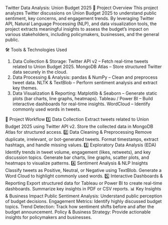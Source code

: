  Twitter Data Analysis: Union Budget 2025
📖 Project Overview
This project analyzes Twitter discussions on Union Budget 2025 to understand public sentiment, key concerns, and engagement trends. By leveraging Twitter API, Natural Language Processing (NLP), and data visualization tools, the project extracts meaningful insights to assess the budget’s impact on various stakeholders, including policymakers, businesses, and the general public.

🛠️ Tools & Technologies Used
1. Data Collection & Storage:
Twitter API v2 – Fetch real-time tweets related to Union Budget 2025.
MongoDB Atlas – Store structured Twitter data securely in the cloud.
2. Data Processing & Analysis:
pandas & NumPy – Clean and preprocess tweet data.
NLTK & TextBlob – Perform sentiment analysis and extract key themes.
3. Data Visualization & Reporting:
Matplotlib & Seaborn – Generate static plots (bar charts, line graphs, heatmaps).
Tableau / Power BI – Build interactive dashboards for real-time insights.
WordCloud – Identify commonly used words in tweets.

🚀 Project Workflow
1️⃣ Data Collection
Extract tweets related to Union Budget 2025 using Twitter API v2.
Store the collected data in MongoDB Atlas for structured access.
2️⃣ Data Cleaning & Preprocessing
Remove duplicate, irrelevant, or bot-generated tweets.
Format timestamps, extract hashtags, and handle missing values.
3️⃣ Exploratory Data Analysis (EDA)
Identify trends in tweet volume, engagement (likes, retweets), and key discussion topics.
Generate bar charts, line graphs, scatter plots, and heatmaps to visualize patterns.
4️⃣ Sentiment Analysis & NLP Insights
Classify tweets as Positive, Neutral, or Negative using TextBlob.
Generate a Word Cloud to highlight commonly used words.
5️⃣ Interactive Dashboards & Reporting
Export structured data for Tableau or Power BI to create real-time dashboards.
Summarize key insights in PDF or CSV reports.
📊 Key Insights & Business Impact
Public Sentiment Analysis: Understand public perception of budget decisions.
Engagement Metrics: Identify highly discussed budget topics.
Trend Detection: Track how sentiment shifts before and after the budget announcement.
Policy & Business Strategy: Provide actionable insights for policymakers and businesses.

